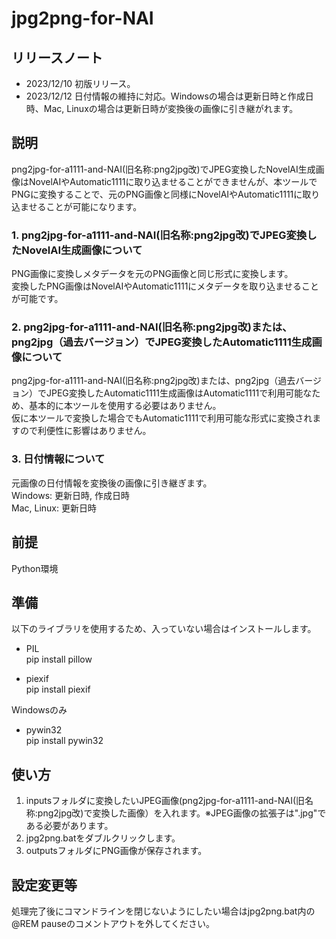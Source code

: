 # jpg2png-for-NAI

## リリースノート
* 2023/12/10 初版リリース。
* 2023/12/12 日付情報の維持に対応。Windowsの場合は更新日時と作成日時、Mac, Linuxの場合は更新日時が変換後の画像に引き継がれます。

## 説明
png2jpg-for-a1111-and-NAI(旧名称:png2jpg改)でJPEG変換したNovelAI生成画像はNovelAIやAutomatic1111に取り込ませることができませんが、本ツールでPNGに変換することで、元のPNG画像と同様にNovelAIやAutomatic1111に取り込ませることが可能になります。

### 1. png2jpg-for-a1111-and-NAI(旧名称:png2jpg改)でJPEG変換したNovelAI生成画像について
PNG画像に変換しメタデータを元のPNG画像と同じ形式に変換します。  
変換したPNG画像はNovelAIやAutomatic1111にメタデータを取り込ませることが可能です。

### 2. png2jpg-for-a1111-and-NAI(旧名称:png2jpg改)または、png2jpg（過去バージョン）でJPEG変換したAutomatic1111生成画像について
png2jpg-for-a1111-and-NAI(旧名称:png2jpg改)または、png2jpg（過去バージョン）でJPEG変換したAutomatic1111生成画像はAutomatic1111で利用可能なため、基本的に本ツールを使用する必要はありません。  
仮に本ツールで変換した場合でもAutomatic1111で利用可能な形式に変換されますので利便性に影響はありません。

### 3. 日付情報について
元画像の日付情報を変換後の画像に引き継ぎます。  
Windows: 更新日時, 作成日時  
Mac, Linux: 更新日時

## 前提
Python環境

## 準備
以下のライブラリを使用するため、入っていない場合はインストールします。
* PIL  
pip install pillow

* piexif  
pip install piexif

Windowsのみ 
* pywin32  
pip install pywin32

## 使い方
1. inputsフォルダに変換したいJPEG画像(png2jpg-for-a1111-and-NAI(旧名称:png2jpg改)で変換した画像）を入れます。※JPEG画像の拡張子は".jpg"である必要があります。
2. jpg2png.batをダブルクリックします。
3. outputsフォルダにPNG画像が保存されます。

## 設定変更等
処理完了後にコマンドラインを閉じないようにしたい場合はjpg2png.bat内の@REM pauseのコメントアウトを外してください。

